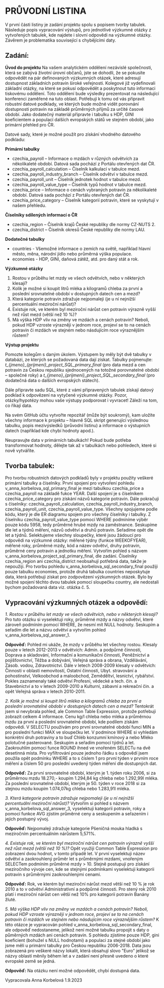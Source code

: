 # PRŮVODNÍ LISTINA

V první části listiny je zadání projektu spolu s popisem tvorby tabulek. Následuje popis vypracování výstupů, pro jednotlivé výzkumné otázky z vytvořených tabulek, kde najdete i slovní odpovědi na výzkumné otázky. Závěrem je problematika související s chybějícími daty.

## Zadání:
**Úvod do projektu**
Na vašem analytickém oddělení nezávislé společnosti, která se zabývá životní úrovní občanů, jste se dohodli, že se pokusíte odpovědět na pár definovaných výzkumných otázek, které adresují dostupnost základních potravin široké veřejnosti. Kolegové již vydefinovali základní otázky, na které se pokusí odpovědět a poskytnout tuto informaci tiskovému oddělení. Toto oddělení bude výsledky prezentovat na následující konferenci zaměřené na tuto oblast.
Potřebují k tomu od vás připravit robustní datové podklady, ve kterých bude možné vidět porovnání dostupnosti potravin na základě průměrných příjmů za určité časové období.
Jako dodatečný materiál připravte i tabulku s HDP, GINI koeficientem a populací dalších evropských států ve stejném období, jako primární přehled pro ČR.

Datové sady, které je možné použít pro získání vhodného datového podkladu:

**Primární tabulky**

+ czechia_payroll – Informace o mzdách v různých odvětvích za několikaleté období. Datová sada pochází z Portálu otevřených dat ČR.
+ czechia_payroll_calculation – Číselník kalkulací v tabulce mezd.
+ czechia_payroll_industry_branch – Číselník odvětví v tabulce mezd.
+ czechia_payroll_unit – Číselník jednotek hodnot v tabulce mezd.
+ czechia_payroll_value_type – Číselník typů hodnot v tabulce mezd.
+ czechia_price – Informace o cenách vybraných potravin za několikaleté období. Datová sada pochází z Portálu otevřených dat ČR.
+ czechia_price_category – Číselník kategorií potravin, které se vyskytují v našem přehledu.

**Číselníky sdílených informací o ČR**

+ czechia_region – Číselník krajů České republiky dle normy CZ-NUTS 2.
+ czechia_district – Číselník okresů České republiky dle normy LAU.

**Dodatečné tabulky**

+ countries - Všemožné informace o zemích na světě, například hlavní město, měna, národní jídlo nebo průměrná výška populace.
+ economies - HDP, GINI, daňová zátěž, atd. pro daný stát a rok.

**Výzkumné otázky**

1. Rostou v průběhu let mzdy ve všech odvětvích, nebo v některých klesají?
2. Kolik je možné si koupit litrů mléka a kilogramů chleba za první a poslední srovnatelné období v dostupných datech cen a mezd?
3. Která kategorie potravin zdražuje nejpomaleji (je u ní nejnižší percentuální meziroční nárůst)?
4. Existuje rok, ve kterém byl meziroční nárůst cen potravin výrazně vyšší než růst mezd (větší než 10 %)?
5. Má výška HDP vliv na změny ve mzdách a cenách potravin? Neboli, pokud HDP vzroste výrazněji v jednom roce, projeví se to na cenách potravin či mzdách ve stejném nebo násdujícím roce výraznějším růstem?

**Výstup projektu**

Pomozte kolegům s daným úkolem. Výstupem by měly být dvě tabulky v databázi, ze kterých se požadovaná data dají získat. Tabulky pojmenujte: *t_{jmeno}_{prijmeni}_project_SQL_primary_final* (pro data mezd a cen potravin za Českou republiku sjednocených na totožné porovnatelné období – společné roky) a *t_{jmeno}_{prijmeni}_project_SQL_secondary_final* (pro dodatečná data o dalších evropských státech).

Dále připravte sadu SQL, které z vámi připravených tabulek získají datový podklad k odpovězení na vytyčené výzkumné otázky. Pozor, otázky/hypotézy mohou vaše výstupy podporovat i vyvracet! Záleží na tom, co říkají data.

Na svém GitHub účtu vytvořte repozitář (může být soukromý), kam uložíte všechny informace k projektu – hlavně SQL skript generující výslednou tabulku, popis mezivýsledků (průvodní listinu) a informace o výstupních datech (například kde chybí hodnoty apod.).

Neupravujte data v primárních tabulkách! Pokud bude potřeba transformovat hodnoty, dělejte tak až v tabulkách nebo pohledech, které si nově vytváříte.

## Tvorba tabulek:
Pro tvorbu robustních datových podkladů byly v projektu použity veškeré primární tabulky a číselníky. První spojení pro vytvoření pohledu v_anna_korbelova_sql_primary_final je mezi tabulkou czechia_price a czechia_payroll na základě fukce YEAR. Další spojení je s číselníkem czechia_price_category pro získání názvů kategorie potravin. Dále pokračuji s číselníky: czechia_payroll_calculation, czechia_payroll_industry_branch, czechia_payroll_unit, czechia_payroll_value_type. Všechny spojujeme podle kódu, který je dle ER diagramu spojem pro všechny číselníky i tabulky. Z číselníku czechia_payroll_value_type pomocí WHERE podmíníme výběr pouze kódu 5958, tedy průměrné hrubé mzdy na zaměstnance. Seskupíme dle let a týdnů měření, názvů odvětví a druhů potravin. Seřadíme opět dle let a týdnů. Selektujeme všechny sloupečky, které jsou žádoucí pro odpovědi na výzkumné otázky: měřené týdny (funkce WEEKOFYEAR), měřené roky, průměrné mzdy, kód a název odvětví, druhy potravin, průměrné ceny potravin a jednotku měření. Vytvořím pohled s názvem v_anna_korbelova_project_sql_primary_final, dle zadání. Číselníky czechia_region ani czechia_district neobsahují potřebná data, takže je nepoužiji. Pro tvorbu pohledu v_anna_korbelova_sql_secondary_final použiji pouze tabulku economies, protože druhá tabulka countries neposkytuje data, která potřebuji získat pro zodpovězení výzkumných otázek. Bylo by možné spojení těchto dvou tabulek pomocí sloupečku country, ale nedostali bychom požadovaná data viz. otázka č. 5. 

## Vypracování výzkumných otázek a odpovědí:

*1. Rostou v průběhu let mzdy ve všech odvětvích, nebo v některých klesají?* 
Pro tuto otázku si vyselektuji roky, průměrné mzdy a názvy odvětví, které zároveň podmíním pomocí WHERE, že nesmí mít NULL hodnoty. Seskupím a seřadím dle let a názvu odvětví a vytvořím pohled                   v_anna_korbelova_sql_answer_1.

**Odpověď:** Pohled mi ukáže, že mzdy v průběhu let všechny rostou. Klesaly pouze v letech 2012-2013 v odvětvích: Admin. a podpůrné činnosti, Doprava a skladování, Informační a komunikační činnosti, Peněžnictví a pojišťovnictví, Těžba a dobývání, Veřejná správa a obrana, Vzdělávání, Zásob. vodou, Zdravotnictví. Dále v letech 2008-2009 klesaly v odvětvích: Činnosti v oblasti nemovitostí, Ostatní činnosti, Ubyt. stravování a pohostinství, Velkoobchod a maloobchod, Zeměděltví, lesnictví, rybářství. Pokles zaznamenaly také odvětví Profesní, vědecké a tech. čin. a Stavebnictví a to v letech 2009-2010 a Kulturní, zábavní a rekreační čin. a opět Veřejná správa v letech 2010-2011.

*2. Kolik je možné si koupit litrů mléka a kilogramů chleba za první a poslední srovnatelné období v dostupných datech cen a mezd?* 
Tentokrát jsem si nevybrala pohled, ale Common Table Expression, protože potřebuji zobrazit celkem 4 informace. Cenu kg/l chleba nebo mléka a průměrnou mzdu za první a poslední srovnatelné období, kde podílem získám    odpovědi. V SELECTU používám pro první        srovnatelné období funci MIN a pro poslední funkci MAX ve sloupečku let. V podmínce WHERE si vyhledám konkrétní druh potraviny a to buď Chléb konzumní kmínový a nebo Mléko polotučné pasterované. Seskupím a seřadím pomocí týdnů a let. Zaokrouhlím pomocí funce ROUND      ihned ve vnořeném SELECTu na dvě desetinná místa. Pro vyfiltrování pouze jednoho řádku s odpovědí jsem použila opět podmínku WHERE a to s číslem 1 pro první týden v prvním roce měření a číslem 50 pro poslední uvedený týden měření dle dostupných dat.

**Odpověď:**  Za první srovnatelné období, kterým je 1. týden roku 2006, si za průměrnou mzdu 18.270,- koupím 1.294,84 kg chleba nebo 1.292,99l mléka. Za poslední srovnatelné období, kterým je 50. týden v roce 2018 si za stejnou mzdu koupím 1.074,07kg chleba nebo 1.283,91l mléka.
   
*3. Která kategorie potravin zdražuje nejpomaleji (je u ní nejnižší percentuální meziroční nárůst)?* 
Vytvořím si pohled s názvem v_anna_korbelova_sql_answer_3, vyselektuji kategorii potravin, roky a pomocí funkce AVG zjistím průměrné ceny a seskupením a seřazením i jejich postupný vývoj.

**Odpověď:** Nejpomaleji zdražuje kategorie Pšeničná mouka hladká s meziročním percentuálním nárůstem 5,571%.

*4. Existuje rok, ve kterém byl meziroční nárůst cen potravin výrazně vyšší než růst mezd (větší než 10 %)?*
   Opět využiji Common Table Expression pro zobrazení dvou hodnot, v tomto případě let. V první vyselektuji název odvětví a zaokrouhlený průměr let s průměrnými mzdami, vnořeným SELECTem podmíním průměrné mzdy > 10. Stejně postupuji pro získání meziročního vývoje cen,     kde se stejnými podmínkami vyselektuji kategorii potravin s průměrnými zaokrouhlenými cenami.

**Odpověď:** Rok, ve kterém byl meziroční nárůst mezd větší než 10 % je rok 2010 a to v odvětví Administrativní a podpůrné činnosti. Pro stený rok 2010 platí i meziroční nárůst cen větší než 10% pro kategorii potravin Banány žluté.

*5. Má výška HDP vliv na změny ve mzdách a cenách potravin? Neboli, pokud HDP vzroste výrazněji v jednom roce, projeví se to na cenách potravin či mzdách ve stejném nebo násdujícím roce výraznějším růstem?*
   K této otázce je vypracován pohled v_anna_korbelova_sql_secondary_final, ale odpověď nedostaneme, jelikož není možné tabulku propojit s daty o půměrných mzdách ani cenách potravin. S pohledu zjistíme pouze HDP, gini koeficient (bohužel s NULL hodnotami) a populaci za stejné období jako jsme měli u primární tabulky pro Českou republiku 2006-2018. Data jsou zobrazená pro veškeré názvy lokalit, která obsahují slovo "Euro" jelikož se názvy oblastí měnily během let a v zadání není přesně uvedeno o které evropské země se jedná. 

**Odpověď:** Na otázku není možné odpovědět, chybí dostupná data.

 Vypracovala Anna Korbelová 
 1.9.2023
